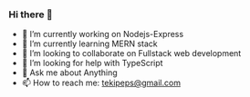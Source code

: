 ### Hi there 👋

- 🔭 I’m currently working on Nodejs-Express
- 🌱 I’m currently learning MERN stack
- 👯 I’m looking to collaborate on Fullstack web development
- 🤔 I’m looking for help with TypeScript
- 💬 Ask me about Anything
- 📫 How to reach me: tekipeps@gmail.com

<!--
**Tekipeps/Tekipeps** is a ✨ _special_ ✨ repository because its `README.md` (this file) appears on your GitHub profile.

Here are some ideas to get you started:

- 🔭 I’m currently working on ...
- 🌱 I’m currently learning ...
- 👯 I’m looking to collaborate on ...
- 🤔 I’m looking for help with ...
- 💬 Ask me about ...
- 📫 How to reach me: ...
- 😄 Pronouns: ...
- ⚡ Fun fact: ...
-->
